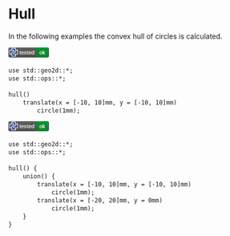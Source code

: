 # Hull

In the following examples the convex hull of circles is calculated.

[![test](.test/hull_single.png)](.test/hull_single.log)

```µcad,hull_single
use std::geo2d::*;
use std::ops::*;

hull()
    translate(x = [-10, 10]mm, y = [-10, 10]mm)
        circle(1mm);
```

[![test](.test/hull_multiple.png)](.test/hull_multiple.log)

```µcad,hull_multiple
use std::geo2d::*;
use std::ops::*;

hull() {
    union() {
        translate(x = [-10, 10]mm, y = [-10, 10]mm)
            circle(1mm);
        translate(x = [-20, 20]mm, y = 0mm)
            circle(1mm);
    }
}
```
